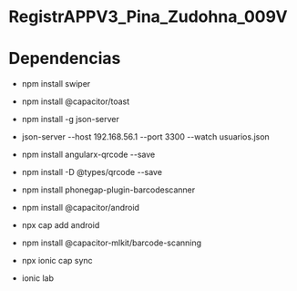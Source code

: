 # RegistrAPPV3_Pina_Zudohna_009V

# Dependencias 

- npm install swiper

- npm install @capacitor/toast

- npm install -g json-server

- json-server --host 192.168.56.1 --port 3300 --watch usuarios.json

- npm install angularx-qrcode --save

- npm install -D @types/qrcode --save

- npm install phonegap-plugin-barcodescanner

- npm install @capacitor/android

- npx cap add android

- npm install @capacitor-mlkit/barcode-scanning

- npx ionic cap sync

- ionic lab 
